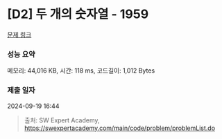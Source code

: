 # [D2] 두 개의 숫자열 - 1959 

[문제 링크](https://swexpertacademy.com/main/code/problem/problemDetail.do?contestProbId=AV5PpoFaAS4DFAUq) 

### 성능 요약

메모리: 44,016 KB, 시간: 118 ms, 코드길이: 1,012 Bytes

### 제출 일자

2024-09-19 16:44



> 출처: SW Expert Academy, https://swexpertacademy.com/main/code/problem/problemList.do